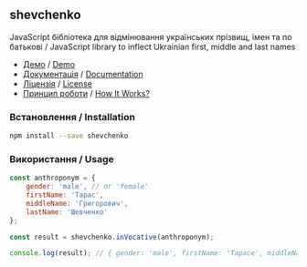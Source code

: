 ## shevchenko

JavaScript бібліотека для відмінювання українських прізвищ, імен та по батькові / JavaScript library to inflect Ukrainian first, middle and last names

* [Демо](https://tooleks.github.io/shevchenko-js/index.html) / [Demo](https://tooleks.github.io/shevchenko-js/en.html)
* [Документація](https://github.com/tooleks/shevchenko-js/wiki/%5Buk%5D-%D0%94%D0%BE%D0%BA%D1%83%D0%BC%D0%B5%D0%BD%D1%82%D0%B0%D1%86%D1%96%D1%8F) / [Documentation](https://github.com/tooleks/shevchenko-js/wiki/%5Ben%5D-Documentation)
* [Ліцензія](https://github.com/tooleks/shevchenko-js/blob/master/LICENSE) / [License](https://github.com/tooleks/shevchenko-js/blob/master/LICENSE)
* [Принцип роботи](https://github.com/tooleks/shevchenko-js/wiki/%5Buk%5D-%D0%9F%D1%80%D0%B8%D0%BD%D1%86%D0%B8%D0%BF-%D1%80%D0%BE%D0%B1%D0%BE%D1%82%D0%B8) / [How It Works?](https://github.com/tooleks/shevchenko-js/wiki/%5Ben%5D-How-It-Works%3F)

### Встановлення / Installation

```bash
npm install --save shevchenko
```

### Використання / Usage

```JavaScript
const anthroponym = {
    gender: 'male', // or 'female'
    firstName: 'Тарас',
    middleName: 'Григорович',
    lastName: 'Шевченко'
};

const result = shevchenko.inVocative(anthroponym);

console.log(result); // { gender: 'male', firstName: 'Тарасе', middleName: 'Григоровичу', lastName: 'Шевченку' }
```
